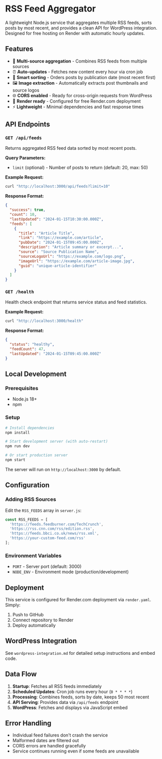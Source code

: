 # RSS Feed Aggregator

A lightweight Node.js service that aggregates multiple RSS feeds, sorts posts by most recent, and provides a clean API for WordPress integration. Designed for free hosting on Render with automatic hourly updates.

## Features

- 📡 **Multi-source aggregation** - Combines RSS feeds from multiple sources
- ⏰ **Auto-updates** - Fetches new content every hour via cron job
- 🔄 **Smart sorting** - Orders posts by publication date (most recent first)
- 🖼️ **Image extraction** - Automatically extracts post thumbnails and source logos
- 🌐 **CORS enabled** - Ready for cross-origin requests from WordPress
- 🚀 **Render ready** - Configured for free Render.com deployment
- ⚡ **Lightweight** - Minimal dependencies and fast response times

## API Endpoints

### `GET /api/feeds`

Returns aggregated RSS feed data sorted by most recent posts.

**Query Parameters:**
- `limit` (optional) - Number of posts to return (default: 20, max: 50)

**Example Request:**
```bash
curl "http://localhost:3000/api/feeds?limit=10"
```

**Response Format:**
```json
{
  "success": true,
  "count": 10,
  "lastUpdated": "2024-01-15T10:30:00.000Z",
  "feeds": [
    {
      "title": "Article Title",
      "link": "https://example.com/article",
      "pubDate": "2024-01-15T09:45:00.000Z",
      "description": "Article summary or excerpt...",
      "source": "Source Publication Name",
      "sourceLogoUrl": "https://example.com/logo.png",
      "imageUrl": "https://example.com/article-image.jpg",
      "guid": "unique-article-identifier"
    }
  ]
}
```

### `GET /health`

Health check endpoint that returns service status and feed statistics.

**Example Request:**
```bash
curl "http://localhost:3000/health"
```

**Response Format:**
```json
{
  "status": "healthy",
  "feedCount": 47,
  "lastUpdated": "2024-01-15T09:45:00.000Z"
}
```

## Local Development

### Prerequisites
- Node.js 18+ 
- npm

### Setup
```bash
# Install dependencies
npm install

# Start development server (with auto-restart)
npm run dev

# Or start production server
npm start
```

The server will run on `http://localhost:3000` by default.

## Configuration

### Adding RSS Sources
Edit the `RSS_FEEDS` array in `server.js`:

```javascript
const RSS_FEEDS = [
  'https://feeds.feedburner.com/TechCrunch',
  'https://rss.cnn.com/rss/edition.rss',
  'https://feeds.bbci.co.uk/news/rss.xml',
  'https://your-custom-feed.com/rss'
];
```

### Environment Variables
- `PORT` - Server port (default: 3000)
- `NODE_ENV` - Environment mode (production/development)

## Deployment

This service is configured for Render.com deployment via `render.yaml`. Simply:

1. Push to GitHub
2. Connect repository to Render
3. Deploy automatically

## WordPress Integration

See `wordpress-integration.md` for detailed setup instructions and embed code.

## Data Flow

1. **Startup**: Fetches all RSS feeds immediately
2. **Scheduled Updates**: Cron job runs every hour (`0 * * * *`)
3. **Processing**: Combines feeds, sorts by date, keeps 50 most recent
4. **API Serving**: Provides data via `/api/feeds` endpoint
5. **WordPress**: Fetches and displays via JavaScript embed

## Error Handling

- Individual feed failures don't crash the service
- Malformed dates are filtered out
- CORS errors are handled gracefully
- Service continues running even if some feeds are unavailable